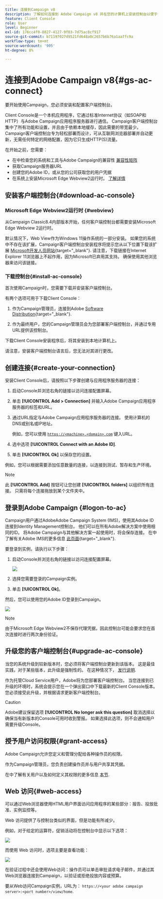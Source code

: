 ```yaml
---
title: 连接到Campaign v8
description: 了解如何连接到 Adobe Campaign v8 并在您的计算机上安装控制台以便于访问。
feature: Client Console
role: User
level: Beginner
exl-id: 176cc4f0-8827-4127-9f03-7d75ac8cf917
source-git-commit: b71197027d9521fd648a0c2657b6b76a1aa7fc9a
workflow-type: tm+mt
source-wordcount: '905'
ht-degree: 8%

---
```


# 连接到Adobe Campaign v8{#gs-ac-connect}

要开始使用Campaign，您必须安装和配置客户端控制台。

Client Console是一个本机应用程序，它通过标准Internet协议（如SOAP和HTTP）与Adobe Campaign应用程序服务器进行通信。 Campaign客户端控制台集中了所有功能和设置，并且由于依赖本地缓存，因此需要的带宽最少。 Campaign客户端控制台专为轻松部署而设计，可从互联网浏览器部署并自动更新，无需任何特定的网络配置，因为它只生成HTTP(S)流量。

在开始之前，您需要：

* 在中检查您的系统和工具与Adobe Campaign的兼容性 [兼容性矩阵](compatibility-matrix.md)
* 获取Campaign服务器URL
* 创建您的Adobe ID，或从您的公司获取您的用户凭据
* 在系统上安装Microsoft Edge Webview2运行时。 [了解详情](#webview)

## 安装客户端控制台{#download-ac-console}

### Microsoft Edge Webview2运行时 {#webview}

从Campaign Classic8.4内部版本开始，任何客户端控制台都需要安装Microsoft Edge Webview 2运行时。

默认情况下，Web View作为Windows 11操作系统的一部分安装。 如果您的系统中不存在该扩展，Campaign客户端控制台安装程序将提示您从以下位置下载该扩展 [Microsoft开发人员网站](http://www.adobe.com/go/acc-ms-webview2-runtime-download_cn){target="_blank"}. 请注意，下载链接在Internet Explorer 11浏览器上不起作用，因为Microsoft已弃用其支持。 确保使用其他浏览器来访问该链接。

### 下载控制台{#install-ac-console}

首次使用Campaign时，您需要下载并安装客户端控制台。

有两个选项可用于下载Client Console：

1. 作为Campaign管理员，连接到Adobe [Software Distribution](https://experience.adobe.com/#/downloads/content/software-distribution/cn/campaign.html){target="_blank"}.

1. 作为最终用户，您的Campaign管理员会为您部署客户端控制台，并通过专用URL提供该控制台。

下载Client Console安装程序后，将其安装到本地计算机上。

请注意，安装客户端控制台语言后，您无法对其进行更改。

## 创建连接{#create-your-connection}

安装Client Console后，请按照以下步骤创建与应用程序服务器的连接：

1. 启动Console并浏览右角的链接以访问连接配置屏幕。

1. 单击 **[!UICONTROL Add > Connection]** 并输入Adobe Campaign应用程序服务器的标签和URL。

1. 通过URL指定与Adobe Campaign应用程序服务器的连接。 使用计算机的DNS或别名或IP地址。

   例如，您可以使用 [`https://<machine>.<domain>.com`](https://myserver.adobe.com) 键入URL。

1. 选中选项 **[!UICONTROL Connect with an Adobe ID]**.

1. 单击 **[!UICONTROL Ok]** 以保存您的设置。

例如，您可以根据需要添加任意数量的连接，以连接到测试、暂存和生产环境。

>[!NOTE]
>
>此 **[!UICONTROL Add]** 按钮可让您创建 **[!UICONTROL folders]** 以组织所有连接。 只需将每个连接拖放到某个文件夹中。

## 登录到Adobe Campaign {#logon-to-ac}

Campaign用户通过AdobeAdobe Campaign System (IMS)，使用其Adobe ID连接到Identity Management控制台。 他们可以在所有Adobe解决方案中使用相同的ID。 将Adobe Campaign与其他解决方案一起使用时，将会保存连接。 在中了解有关Adobe IMS的更多信息 [此页面](https://helpx.adobe.com/enterprise/using/identity.html){target="_blank"}.

要登录到实例，请执行以下步骤：

1. 启动Console并浏览右角的链接以访问连接配置屏幕。

   ![](assets/connectToCampaign.png)

1. 选择您需要登录的Campaign实例。

1. 单击 **[!UICONTROL Ok]**。

然后，您可以使用您的Adobe ID登录到Campaign。

![](assets/adobeID.png)

>[!NOTE]
>
>由于Microsoft Edge Webview2不保存代理凭据，因此控制台可能会要求您在首次连接时进行两次身份验证。

## 升级您的客户端控制台{#upgrade-ac-console}

当您的系统升级到较新版本时，您必须将客户端控制台更新到该版本。 这是最佳实践，对于某些版本，此升级是强制性的。 在这种情况下， [发行说明](release-notes.md).

作为托管Cloud Service用户，Adobe将为您部署客户端控制台。 当您连接到已升级的环境时，系统会提示您在一个弹出窗口中下载最新的Client Console版本。 您必须接受此升级，并根据请求更新客户端控制台。

>[!CAUTION]
>
>Adobe建议保留选项 **[!UICONTROL No longer ask this question]** 取消选择以确保当有新版本的Console可用时收到警报。 如果选择此选项，则不会通知用户需要升级Console。
>



## 授予用户访问权限{#grant-access}

Adobe Campaign允许您定义和管理分配给各种操作员的权限。

作为Campaign管理员，您负责创建操作员并与用户共享其凭据。

在中了解有关用户以及如何定义其权限的更多信息 [本节](gs-permissions.md).


## Web 访问{#web-access}

可以通过Web浏览器使用HTML用户界面访问应用程序的某些部分：报告、投放批准、实例监控等。

Web 访问提供了与控制台类似的界面，但是功能有所减少。

例如，对于给定的运算符，促销活动将在控制台中显示以下选项：

![](assets/campaign-from-console.png)

而使用 Web 访问时，选项主要是查看功能：

![](assets/campaign-from-web.png)

在验证过程中还会使用Web访问：操作员可以单击审批请求电子邮件，并通过其Web浏览器连接到Campaign，以验证或拒绝投放内容或预算。

要从Web访问Campaign实例，URL为：  `https://<your adobe campaign server>:<port number>/view/home`.
